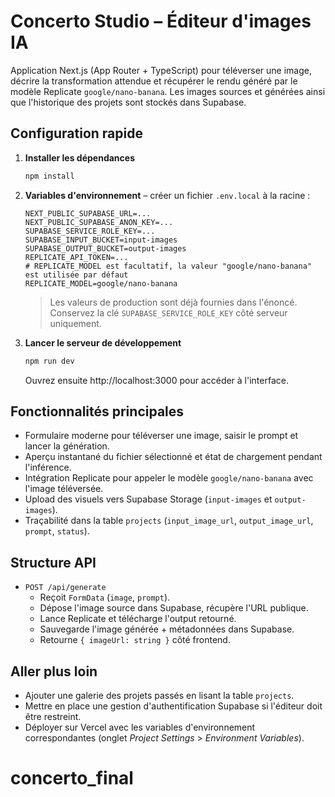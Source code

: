 # Concerto Studio – Éditeur d'images IA

Application Next.js (App Router + TypeScript) pour téléverser une image, décrire la transformation attendue et récupérer le rendu généré par le modèle Replicate `google/nano-banana`. Les images sources et générées ainsi que l'historique des projets sont stockés dans Supabase.

## Configuration rapide

1. **Installer les dépendances**
   ```bash
   npm install
   ```
2. **Variables d'environnement** – créer un fichier `.env.local` à la racine :
   ```dotenv
   NEXT_PUBLIC_SUPABASE_URL=...
   NEXT_PUBLIC_SUPABASE_ANON_KEY=...
   SUPABASE_SERVICE_ROLE_KEY=...
   SUPABASE_INPUT_BUCKET=input-images
   SUPABASE_OUTPUT_BUCKET=output-images
   REPLICATE_API_TOKEN=...
   # REPLICATE_MODEL est facultatif, la valeur "google/nano-banana" est utilisée par défaut
   REPLICATE_MODEL=google/nano-banana
   ```
   > Les valeurs de production sont déjà fournies dans l'énoncé. Conservez la clé `SUPABASE_SERVICE_ROLE_KEY` côté serveur uniquement.
3. **Lancer le serveur de développement**
   ```bash
   npm run dev
   ```
   Ouvrez ensuite http://localhost:3000 pour accéder à l'interface.

## Fonctionnalités principales

- Formulaire moderne pour téléverser une image, saisir le prompt et lancer la génération.
- Aperçu instantané du fichier sélectionné et état de chargement pendant l'inférence.
- Intégration Replicate pour appeler le modèle `google/nano-banana` avec l'image téléversée.
- Upload des visuels vers Supabase Storage (`input-images` et `output-images`).
- Traçabilité dans la table `projects` (`input_image_url`, `output_image_url`, `prompt`, `status`).

## Structure API

- `POST /api/generate`
  - Reçoit `FormData` (`image`, `prompt`).
  - Dépose l'image source dans Supabase, récupère l'URL publique.
  - Lance Replicate et télécharge l'output retourné.
  - Sauvegarde l'image générée + métadonnées dans Supabase.
  - Retourne `{ imageUrl: string }` côté frontend.

## Aller plus loin

- Ajouter une galerie des projets passés en lisant la table `projects`.
- Mettre en place une gestion d'authentification Supabase si l'éditeur doit être restreint.
- Déployer sur Vercel avec les variables d'environnement correspondantes (onglet *Project Settings* > *Environment Variables*).
# concerto_final
